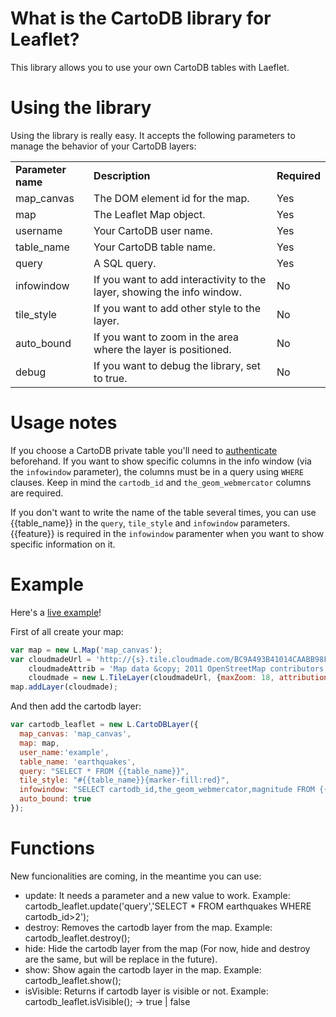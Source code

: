 
# What is the CartoDB library for Leaflet?

This library allows you to use your own CartoDB tables with Laeflet.

# Using the library

Using the library is really easy. It accepts the following parameters to manage the behavior of your CartoDB layers:


<table>
<tr>
<td><b>Parameter name</b></td>
<td><b>Description</b></td>
<td><b>Required</b></td>
</tr>

<tr>
<td>map_canvas</td>
<td>The DOM element id for the map.</td>
<td>Yes</td>
</tr>

<tr>
<td>map</td>
<td>The Leaflet Map object.</td>
<td>Yes</td>
</tr>

<tr>
<td>username</td>
<td>Your CartoDB user name.</td>
<td>Yes</td>
</tr>

<tr>
<td>table_name</td>
<td>Your CartoDB table name.</td>
<td>Yes</td>
</tr>

<tr>
<td>query</td>
<td>A SQL query.</td>
<td>Yes</td>
</tr>


<tr>
<td>infowindow</td>
<td>If you want to add interactivity to the layer, showing the info window.</td>
<td>No</td>
</tr>

<tr>
<td>tile_style</td>
<td>If you want to add other style to the layer.</td>
<td>No</td>
</tr>

<tr>
<td>auto_bound</td>
<td>If you want to zoom in the area where the layer is positioned.</td>
<td>No</td>
</tr>

<tr>
<td>debug</td>
<td>If you want to debug the library, set to true.</td>
<td>No</td>
</tr>

</table>


# Usage notes

If you choose a CartoDB private table you'll need to [authenticate](http://developers.cartodb.com/api/authentication.html) beforehand. If you want to show specific columns in the info window (via the `infowindow` parameter), the columns must be in a query using `WHERE` clauses. Keep in mind the `cartodb_id` and `the_geom_webmercator` columns are required.

If you don't want to write the name of the table several times, you can use {{table_name}} in the `query`, `tile_style` and `infowindow` parameters. {{feature}} is required in the `infowindow` paramenter when you want to show specific information on it.

# Example

Here's a [live example](http://vizzuality.github.com/cartodb-leaflet/)!

First of all create your map:

```javascript
var map = new L.Map('map_canvas');
var cloudmadeUrl = 'http://{s}.tile.cloudmade.com/BC9A493B41014CAABB98F0471D759707/997/256/{z}/{x}/{y}.png',
	cloudmadeAttrib = 'Map data &copy; 2011 OpenStreetMap contributors, Imagery &copy; 2011 CloudMade',
	cloudmade = new L.TileLayer(cloudmadeUrl, {maxZoom: 18, attribution: cloudmadeAttrib});
map.addLayer(cloudmade);
```
  
And then add the cartodb layer:

```javascript
var cartodb_leaflet = new L.CartoDBLayer({
  map_canvas: 'map_canvas',
  map: map,
  user_name:'example',
  table_name: 'earthquakes',
  query: "SELECT * FROM {{table_name}}",
  tile_style: "#{{table_name}}{marker-fill:red}",
  infowindow: "SELECT cartodb_id,the_geom_webmercator,magnitude FROM {{table_name}} WHERE cartodb_id={{feature}}",
  auto_bound: true
});
```


# Functions
New funcionalities are coming, in the meantime you can use:

* update: It needs a parameter and a new value to work. Example: cartodb_leaflet.update('query','SELECT * FROM earthquakes WHERE cartodb_id>2');
* destroy: Removes the cartodb layer from the map. Example: cartodb_leaflet.destroy();
* hide: Hide the cartodb layer from the map (For now, hide and destroy are the same, but will be replace in the future).
* show: Show again the cartodb layer in the map. Example: cartodb_leaflet.show();
* isVisible: Returns if cartodb layer is visible or not. Example: cartodb_leaflet.isVisible(); -> true | false